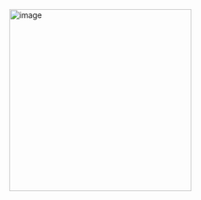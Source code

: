<img width="326" alt="image" src="https://github.com/user-attachments/assets/aac963f0-ccd7-4e09-bb73-79ecab5b9142">

